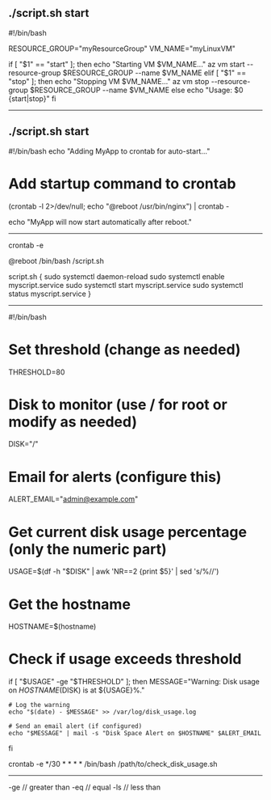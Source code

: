 ./script.sh start
---
#!/bin/bash

RESOURCE_GROUP="myResourceGroup"
VM_NAME="myLinuxVM"

if [ "$1" == "start" ]; then
    echo "Starting VM $VM_NAME..."
    az vm start --resource-group $RESOURCE_GROUP --name $VM_NAME
elif [ "$1" == "stop" ]; then
    echo "Stopping VM $VM_NAME..."
    az vm stop --resource-group $RESOURCE_GROUP --name $VM_NAME
else
    echo "Usage: $0 {start|stop}"
fi

---
./script.sh start
---

#!/bin/bash
echo "Adding MyApp to crontab for auto-start..."

# Add startup command to crontab
(crontab -l 2>/dev/null; echo "@reboot /usr/bin/nginx") | crontab -

echo "MyApp will now start automatically after reboot."

---

crontab -e

@reboot /bin/bash <script-path>/script.sh

script.sh
{
sudo systemctl daemon-reload
sudo systemctl enable myscript.service
sudo systemctl start myscript.service
sudo systemctl status myscript.service
}

---
#!/bin/bash

# Set threshold (change as needed)
THRESHOLD=80

# Disk to monitor (use / for root or modify as needed)
DISK="/"

# Email for alerts (configure this)
ALERT_EMAIL="admin@example.com"

# Get current disk usage percentage (only the numeric part)
USAGE=$(df -h "$DISK" | awk 'NR==2 {print $5}' | sed 's/%//')

# Get the hostname
HOSTNAME=$(hostname)

# Check if usage exceeds threshold
if [ "$USAGE" -ge "$THRESHOLD" ]; then
    MESSAGE="Warning: Disk usage on $HOSTNAME ($DISK) is at ${USAGE}%."
    
    # Log the warning
    echo "$(date) - $MESSAGE" >> /var/log/disk_usage.log

    # Send an email alert (if configured)
    echo "$MESSAGE" | mail -s "Disk Space Alert on $HOSTNAME" $ALERT_EMAIL
fi


crontab -e
*/30 * * * * /bin/bash /path/to/check_disk_usage.sh

---
-ge // greater than
-eq // equal
-ls // less than

